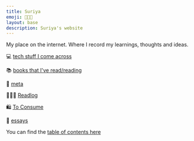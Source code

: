 ```yaml
---
title: Suriya
emoji: 🧑🏻‍💻
layout: base
description: Suriya's website
---
```


My place on the internet. Where I record my learnings, thoughts and ideas.


💻  [tech stuff I come across](tech)

📚  [books that I've read/reading](/books)

🦋  [meta](/meta)

🧑🏻‍🏫 [Readlog](/readlog)

🛍 [To Consume](/to_consume)

📜   [essays](/essays)


You can find the [table of contents here](/toc)





